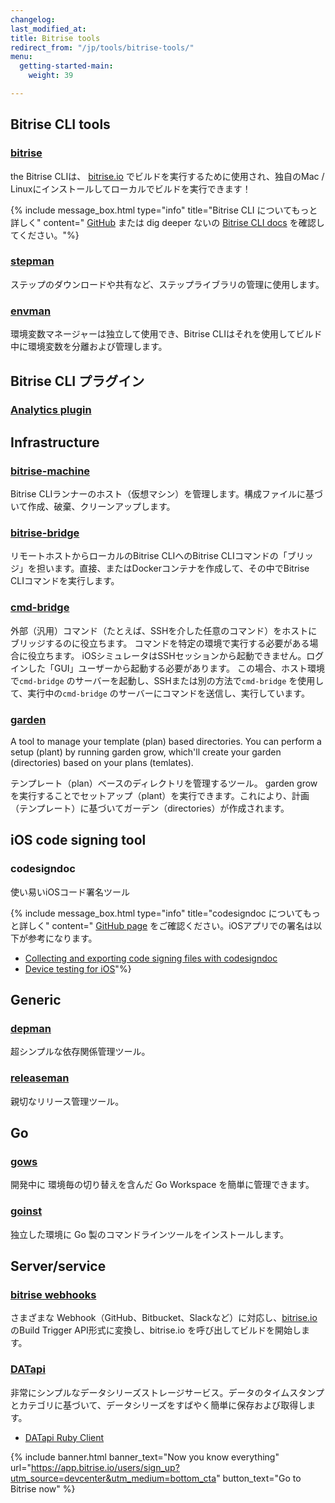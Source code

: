 ```yaml
---
changelog: 
last_modified_at: 
title: Bitrise tools
redirect_from: "/jp/tools/bitrise-tools/"
menu:
  getting-started-main:
    weight: 39

---
```

## Bitrise CLI tools

### [bitrise](https://github.com/bitrise-io/bitrise)
the Bitrise CLIは、 [bitrise.io](https://www.bitrise.io) でビルドを実行するために使用され、独自のMac / Linuxにインストールしてローカルでビルドを実行できます！

{% include message_box.html type="info" title="Bitrise CLI についてもっと詳しく" content=" [GitHub](https://github.com/bitrise-io/bitrise) または dig deeper ないの [Bitrise CLI docs](/bitrise-cli/index/) を確認してください。"%}

### [stepman](https://github.com/bitrise-io/stepman)
  ステップのダウンロードや共有など、ステップライブラリの管理に使用します。

### [envman](https://github.com/bitrise-io/envman)
  環境変数マネージャーは独立して使用でき、Bitrise CLIはそれを使用してビルド中に環境変数を分離および管理します。

## Bitrise CLI プラグイン

### [Analytics plugin](https://github.com/bitrise-core/bitrise-plugins-analytics)

## Infrastructure

### [bitrise-machine](https://github.com/bitrise-tools/bitrise-machine)
Bitrise CLIランナーのホスト（仮想マシン）を管理します。構成ファイルに基づいて作成、破棄、クリーンアップします。

### [bitrise-bridge](https://github.com/bitrise-tools/bitrise-bridge)
リモートホストからローカルのBitrise CLIへのBitrise CLIコマンドの「ブリッジ」を担います。直接、またはDockerコンテナを作成して、その中でBitrise CLIコマンドを実行します。

### [cmd-bridge](https://github.com/bitrise-io/cmd-bridge)
外部（汎用）コマンド（たとえば、SSHを介した任意のコマンド）をホストにブリッジするのに役立ちます。
コマンドを特定の環境で実行する必要がある場合に役立ちます。 iOSシミュレータはSSHセッションから起動できません。ログインした「GUI」ユーザーから起動する必要があります。
この場合、ホスト環境で`cmd-bridge` のサーバーを起動し、SSHまたは別の方法で`cmd-bridge` を使用して、実行中の`cmd-bridge` のサーバーにコマンドを送信し、実行しています。

### [garden](https://github.com/bitrise-tools/garden)
  A tool to manage your template (plan) based directories.
  You can perform a setup (plant) by running garden grow,
  which'll create your garden (directories) based on your plans (temlates).

テンプレート（plan）ベースのディレクトリを管理するツール。
garden growを実行することでセットアップ（plant）を実行できます。これにより、計画（テンプレート）に基づいてガーデン（directories）が作成されます。

## iOS code signing tool

### codesigndoc
使い易いiOSコード署名ツール

{% include message_box.html type="info" title="codesigndoc についてもっと詳しく" content=" [GitHub page](https://github.com/bitrise-io/codesigndoc) をご確認ください。iOSアプリでの署名は以下が参考になります。

* [Collecting and exporting code signing files with codesigndoc](/code-signing/ios-code-signing/collecting-files-with-codesigndoc/)
* [Device testing for iOS](/testing/device-testing-for-ios/)"%}


## Generic

### [depman](https://github.com/bitrise-tools/depman)
超シンプルな依存関係管理ツール。

### [releaseman](https://github.com/bitrise-tools/releaseman)
親切なリリース管理ツール。

## Go

### [gows](https://github.com/bitrise-tools/gows)
開発中に 環境毎の切り替えを含んだ Go Workspace を簡単に管理できます。

### [goinst](https://github.com/bitrise-tools/goinst)
独立した環境に Go 製のコマンドラインツールをインストールします。

## Server/service

### [bitrise webhooks](https://github.com/bitrise-io/bitrise-webhooks)
さまざまな Webhook（GitHub、Bitbucket、Slackなど）に対応し、[bitrise.io](https://www.bitrise.io)のBuild Trigger API形式に変換し、bitrise.io を呼び出してビルドを開始します。

### [DATapi](https://github.com/bitrise-tools/datapi)
非常にシンプルなデータシリーズストレージサービス。データのタイムスタンプとカテゴリに基づいて、データシリーズをすばやく簡単に保存および取得します。
-  [DATapi Ruby Client](https://github.com/bitrise-tools/datapi-client)

{% include banner.html banner_text="Now you know everything" url="https://app.bitrise.io/users/sign_up?utm_source=devcenter&utm_medium=bottom_cta" button_text="Go to Bitrise now" %}